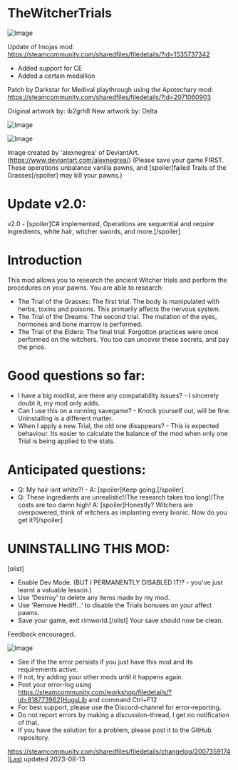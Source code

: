 # TheWitcherTrials

![Image](https://i.imgur.com/buuPQel.png)

Update of Imojas mod:
https://steamcommunity.com/sharedfiles/filedetails/?id=1535737342

- Added support for CE
- Added a certain medallion

Patch by Darkstar for Medival playthrough using the Apotechary mod:
https://steamcommunity.com/sharedfiles/filedetails/?id=2071060903

Original artwork by: ib2grh8
New artwork by: Delta

![Image](https://i.imgur.com/pufA0kM.png)

	
![Image](https://i.imgur.com/Z4GOv8H.png)

Image created by 'alexnegrea' of DeviantArt. (https://www.deviantart.com/alexnegrea/)
(Please save your game FIRST. These operations unbalance vanilla pawns, and [spoiler]failed Trails of the Grasses[/spoiler] may kill your pawns.)

# Update v2.0:

v2.0 - [spoiler]C# implemented, Operations are sequential and require ingredients, white hair, witcher swords, and more.[/spoiler]


# Introduction
	
This mod allows you to research the ancient Witcher trials and perform the procedures on your pawns. You are able to research:

-  The Trial of the Grasses: The first trial. The body is manipulated with herbs, toxins and poisons. This primarily affects the nervous system.
-  The Trial of the Dreams: The second trial. The mutation of the eyes, hormones and bone marrow is performed.
-  The Trial of the Elders: The final trial. Forgotton practices were once performed on the witchers. You too can uncover these secrets, and pay the price.



# Good questions so far:


- I have a big modlist, are there any compatability issues? - I sincerely doubt it, my mod only adds.
- Can I use this on a running savegame? - Knock yourself out, will be fine. Uninstalling is a different matter. 
- When I apply a new Trial, the old one disappears? - This is expected behaviour. Its easier to calculate the balance of the mod when only one Trial is being applied to the stats.



# Anticipated questions:


- Q: My hair isnt white?! - 
	A: [spoiler]Keep going.[/spoiler]
- Q: These ingredients are unrealistic!/The research takes too long!/The costs are too damn high!
	A: [spoiler]Honestly? Witchers are overpowered, think of witchers as implanting every bionic. Now do you get it?[/spoiler]



# UNINSTALLING THIS MOD:
[olist]
-  Enable Dev Mode. (BUT I PERMANENTLY DISABLED IT!? - you've just learnt a valuable lesson.)
-  Use 'Destroy' to delete any items made by my mod.
-  Use 'Remove Hediff...' to disable the Trials bonuses on your affect pawns.
-  Save your game, exit rimworld.[/olist]
Your save should now be clean.


Feedback encouraged.

![Image](https://i.imgur.com/PwoNOj4.png)



-  See if the the error persists if you just have this mod and its requirements active.
-  If not, try adding your other mods until it happens again.
-  Post your error-log using https://steamcommunity.com/workshop/filedetails/?id=818773962]HugsLib and command Ctrl+F12
-  For best support, please use the Discord-channel for error-reporting.
-  Do not report errors by making a discussion-thread, I get no notification of that.
-  If you have the solution for a problem, please post it to the GitHub repository.




https://steamcommunity.com/sharedfiles/filedetails/changelog/2007359174]Last updated 2023-08-13
